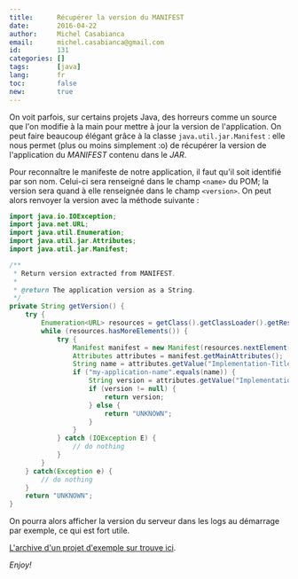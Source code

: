 ```yaml
---
title:      Récupérer la version du MANIFEST
date:       2016-04-22
author:     Michel Casabianca
email:      michel.casabianca@gmail.com
id:         131
categories: []
tags:       [java]
lang:       fr
toc:        false
new:        true
---
```


On voit parfois, sur certains projets Java, des horreurs comme un source que l'on modifie à la main pour mettre à jour la version de l'application. On peut faire beaucoup élégant grâce à la classe `java.util.jar.Manifest` : elle nous permet (plus ou moins simplement :o) de récupérer la version de l'application du *MANIFEST* contenu dans le *JAR*.

<!--more-->

Pour reconnaître le manifeste de notre application, il faut qu'il soit identifié par son nom. Celui-ci sera renseigné dans le champ `<name>` du POM; la version sera quand à elle renseignée dans le champ `<version>`. On peut alors renvoyer la version avec la méthode suivante :

```java
import java.io.IOException;
import java.net.URL;
import java.util.Enumeration;
import java.util.jar.Attributes;
import java.util.jar.Manifest;

/**
 * Return version extracted from MANIFEST.
 *
 * @return The application version as a String.
 */
private String getVersion() {
    try {
        Enumeration<URL> resources = getClass().getClassLoader().getResources("META-INF/MANIFEST.MF");
        while (resources.hasMoreElements()) {
            try {
                Manifest manifest = new Manifest(resources.nextElement().openStream());
                Attributes attributes = manifest.getMainAttributes();
                String name = attributes.getValue("Implementation-Title");
                if ("my-application-name".equals(name)) {
                    String version = attributes.getValue("Implementation-Version");
                    if (version != null) {
                        return version;
                    } else {
                        return "UNKNOWN";
                    }
                }
            } catch (IOException E) {
                // do nothing
            }
        }
    } catch(Exception e) {
        // do nothing
    }
    return "UNKNOWN";
}
```

On pourra alors afficher la version du serveur dans les logs au démarrage par exemple, ce qui est fort utile.

[L'archive d'un projet d'exemple sur trouve ici](/arc/version-from-manifest.zip).

*Enjoy!*
